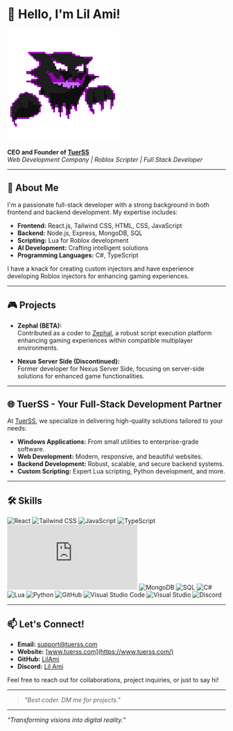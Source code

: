 # 👋 Hello, I'm Lil Ami!

![Profile GIF](https://raw.githubusercontent.com/hacker123as/hacker123as/refs/heads/main/F5A46E1B-038D-403B-B0DF-EE8554ED8914.gif)

**CEO and Founder of [TuerSS](https://www.tuerss.com/)**  
*Web Development Company | Roblox Scripter | Full Stack Developer*

---

## 🚀 About Me

I'm a passionate full-stack developer with a strong background in both frontend and backend development. My expertise includes:

- **Frontend:** React.js, Tailwind CSS, HTML, CSS, JavaScript
- **Backend:** Node.js, Express, MongoDB, SQL
- **Scripting:** Lua for Roblox development
- **AI Development:** Crafting intelligent solutions
- **Programming Languages:** C#, TypeScript

I have a knack for creating custom injectors and have experience developing Roblox injectors for enhancing gaming experiences.

---

## 🎮 Projects

- **Zephal (BETA):**  
  Contributed as a coder to [Zephal](https://serverside.zephal.org/), a robust script execution platform enhancing gaming experiences within compatible multiplayer environments.

- **Nexus Server Side (Discontinued):**  
  Former developer for Nexus Server Side, focusing on server-side solutions for enhanced game functionalities.

---

## 🌐 TuerSS - Your Full-Stack Development Partner

At [TuerSS](https://www.tuerss.com/), we specialize in delivering high-quality solutions tailored to your needs:

- **Windows Applications:** From small utilities to enterprise-grade software.
- **Web Development:** Modern, responsive, and beautiful websites.
- **Backend Development:** Robust, scalable, and secure backend systems.
- **Custom Scripting:** Expert Lua scripting, Python development, and more.

---

## 🛠️ Skills

![React](https://svgl-badge.vercel.app/api/Library/React?theme=light)
![Tailwind CSS](https://svgl-badge.vercel.app/api/Framework/Tailwind%20CSS?theme=light)
![JavaScript](https://svgl-badge.vercel.app/api/Language/JavaScript?theme=light)
![TypeScript](https://svgl-badge.vercel.app/api/Language/TypeScript?theme=light)
![Node.js](https://svgl-badge.vercel.app/api/Software/Node.js?theme=light)
![MongoDB](https://svgl-badge.vercel.app/api/Database/MongoDB?theme=light)
![SQL](https://svgl-badge.vercel.app/api/Database/MySQL?theme=light)
![C#](https://svgl-badge.vercel.app/api/Language/C%23?theme=light)
![Lua](https://svgl-badge.vercel.app/api/Language/Lua?theme=light)
![Python](https://svgl-badge.vercel.app/api/Language/Python?theme=light)
![GitHub](https://svgl-badge.vercel.app/api/Software/Github?theme=light)
![Visual Studio Code](https://svgl-badge.vercel.app/api/Software/Visual%20Studio%20Code?theme=light)
![Visual Studio](https://svgl-badge.vercel.app/api/Software/Visual%20Studio?theme=light)
![Discord](https://svgl-badge.vercel.app/api/Software/Discord?theme=light)

---

## 📫 Let's Connect!

- **Email:** support@tuerss.com
- **Website:** [www.tuerss.com](https://www.tuerss.com/)
- **GitHub:** [LilAmi](https://github.com/LilAmi)
- **Discord:** [Lil Ami](https://discord.com/users/1026200545775591454)

Feel free to reach out for collaborations, project inquiries, or just to say hi!

---

> *"Best coder. DM me for projects."*

---

*“Transforming visions into digital reality.”*
